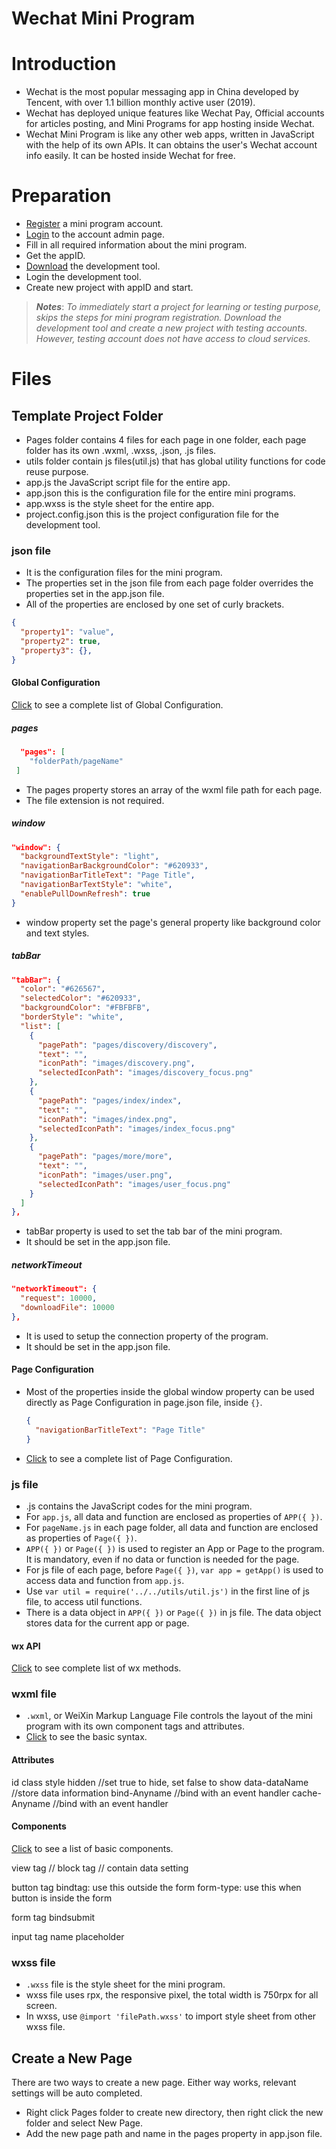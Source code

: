 # Wechat Mini Program

# Introduction
* Wechat is the most popular messaging app in China developed by Tencent, with over 1.1 billion monthly active user (2019).
* Wechat has deployed unique features like Wechat Pay, Official accounts for articles posting, and Mini Programs for app hosting inside Wechat.
* Wechat Mini Program is like any other web apps, written in JavaScript with the help of its own APIs. It can obtains the user's Wechat account info easily. It can be hosted inside Wechat for free.

# Preparation

* [Register](https://mp.weixin.qq.com/cgi-bin/wx?token=&lang=en_US) a mini program account.
* [Login](https://mp.weixin.qq.com/?lang=en_US) to the account admin page.
* Fill in all required information about the mini program.
* Get the appID.
* [Download](https://developers.weixin.qq.com/miniprogram/en/dev/devtools/download.html) the development tool.
* Login the development tool.
* Create new project with appID and start.

>_**Notes**_: _To immediately start a project for learning or testing purpose, skips the steps for mini program registration. Download the development tool and create a new project with testing accounts. However, testing account does not have access to cloud services._

# Files

## Template Project Folder
* Pages folder contains 4 files for each page in one folder, each page folder has its own  .wxml, .wxss, .json, .js files.
* utils folder contain js files(util.js) that has global utility functions for code reuse purpose.
* app.js the JavaScript script file for the entire app.
* app.json this is the configuration file for the entire mini programs.
* app.wxss is the style sheet for the entire app.
* project.config.json this is the project configuration file for the development tool.

### json file
* It is the configuration files for the mini program.
* The properties set in the json file from each page folder overrides the properties set in the app.json file.
* All of the properties are enclosed by one set of curly brackets.
```json
{
  "property1": "value",
  "property2": true,
  "property3": {},
}
```

#### Global Configuration
[Click](https://developers.weixin.qq.com/miniprogram/en/dev/reference/configuration/app.html) to see a complete list of Global Configuration.

##### pages
```json
  "pages": [
    "folderPath/pageName"
 ]
 ```
 * The pages property stores an array of the wxml file path for each page.
 * The file extension is not required.

##### window
```json
"window": {
  "backgroundTextStyle": "light",
  "navigationBarBackgroundColor": "#620933",
  "navigationBarTitleText": "Page Title",
  "navigationBarTextStyle": "white",
  "enablePullDownRefresh": true
}
```
* window property set the page's general property like background color and text styles.

##### tabBar
```json
"tabBar": {
  "color": "#626567",
  "selectedColor": "#620933",
  "backgroundColor": "#FBFBFB",
  "borderStyle": "white",
  "list": [
    {
      "pagePath": "pages/discovery/discovery",
      "text": "",
      "iconPath": "images/discovery.png",
      "selectedIconPath": "images/discovery_focus.png"
    },
    {
      "pagePath": "pages/index/index",
      "text": "",
      "iconPath": "images/index.png",
      "selectedIconPath": "images/index_focus.png"
    },
    {
      "pagePath": "pages/more/more",
      "text": "",
      "iconPath": "images/user.png",
      "selectedIconPath": "images/user_focus.png"
    }
  ]
},
```

* tabBar property is used to set the tab bar of the mini program.
* It should be set in the app.json file.

##### networkTimeout
```json
"networkTimeout": {
  "request": 10000,
  "downloadFile": 10000
},
```

* It is used to setup the connection property of the program.
* It should be set in the app.json file.

#### Page Configuration
* Most of the properties inside the global window property can be used directly as Page Configuration in page.json file, inside ``{}``.
  ```json
  {
    "navigationBarTitleText": "Page Title"
  }
  ```
* [Click](https://developers.weixin.qq.com/miniprogram/en/dev/reference/configuration/page.html) to see a complete list of Page Configuration.

### js file
* .js contains the JavaScript codes for the mini program.
* For ```app.js```, all data and function are enclosed as properties of ```APP({ })```.
* For ```pageName.js``` in each page folder, all data and function are enclosed as properties of ```Page({ })```.
* ```APP({ })``` or ```Page({ })``` is used to register an App or Page to the program. It is mandatory, even if no data or function is needed for the page.
* For js file of each page, before ```Page({ })```, ```var app = getApp()``` is used to access data and function from ```app.js```.
* Use ```var util = require('../../utils/util.js')``` in the first line of js file, to access util functions.
* There is a data object in ```APP({ })``` or ```Page({ })``` in js file. The data object stores data for the current app or page.

#### wx API
[Click](https://developers.weixin.qq.com/miniprogram/en/dev/api/open-api/login/wx.login.html) to see complete list of wx methods.

### wxml file
* ``.wxml``, or WeiXin Markup Language File controls the layout of the mini program with its own component tags and attributes.
* [Click](https://developers.weixin.qq.com/miniprogram/en/dev/reference/wxml/) to see the basic syntax.

#### Attributes


id
class
style
hidden   //set true to hide, set false to show
data-dataName   //store data information
bind-Anyname    //bind with an event handler
cache-Anyname	 //bind with an event handler


#### Components
[Click](https://developers.weixin.qq.com/miniprogram/en/dev/component/) to see a list of basic components.

view tag  //
block tag // contain data setting

button tag
	bindtag: use this outside the form
	form-type: use this when button is inside the form


form tag
	bindsubmit


input tag
	name
	placeholder

### wxss file
* ``.wxss`` file is the style sheet for the mini program.
* wxss file uses rpx, the responsive pixel, the total width is 750rpx for all screen.
* In wxss, use ``@import 'filePath.wxss'`` to import style sheet from other wxss file.


## Create a New Page
There are two ways to create a new page. Either way works, relevant settings will be auto completed.
* Right click Pages folder to create new directory, then right click the new folder and select New Page.
* Add the new page path and name in the pages property in app.json file.
